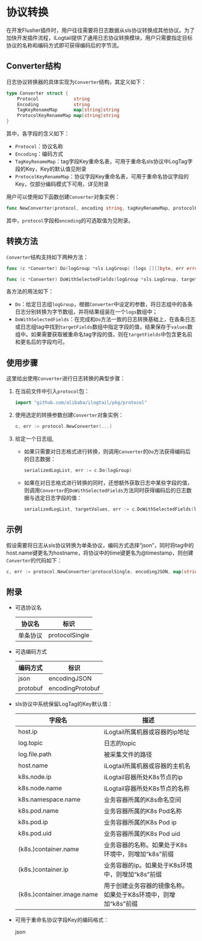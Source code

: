 # 协议转换

在开发Flusher插件时，用户往往需要将日志数据从sls协议转换成其他协议。为了加快开发插件流程，iLogtail提供了通用日志协议转换模块，用户只需要指定目标协议的名称和编码方式即可获得编码后的字节流。

## Converter结构

日志协议转换器的具体实现为`Converter`结构，其定义如下：

```Go
type Converter struct {
    Protocol             string
    Encoding             string
    TagKeyRenameMap      map[string]string
    ProtocolKeyRenameMap map[string]string
}
```

其中，各字段的含义如下：

- `Protocol`：协议名称
- `Encoding`：编码方式
- `TagKeyRenameMap`：tag字段Key重命名表，可用于重命名sls协议中LogTag字段的Key，Key的默认值见附录
- `ProtocolKeyRenameMap`：协议字段Key重命名表，可用于重命名协议字段的Key，仅部分编码模式下可用，详见附录

用户可以使用如下函数创建`Converter`对象实例：

```Go
func NewConverter(protocol, encoding string, tagKeyRenameMap, protocolKeyRenameMap map[string]string) (*Converter, error)
```

其中，`protocol`字段和`encoding`的可选取值为见附录。

## 转换方法

`Converter`结构支持如下两种方法：

```Go
func (c *Converter) Do(logGroup *sls.LogGroup) (logs [][]byte, err error)

func (c *Converter) DoWithSelectedFields(logGroup *sls.LogGroup, targetFields []string) (logs [][]byte, values [][]string, err error)
```

各方法的用法如下：

- `Do`：给定日志组`logGroup`，根据`Converter`中设定的参数，将日志组中的各条日志分别转换为字节数组，并将结果组装在一个`logs`数组中；
- `DoWithSelectedFields`：在完成和`Do`方法一致的日志转换基础上，在各条日志或日志组tag中找到`targetFields`数组中指定字段的值，结果保存于`values`数组中。如果需要获取被重命名tag字段的值，则在`targetFields`中包含更名前和更名后的字段均可。

## 使用步骤

这里给出使用`Converter`进行日志转换的典型步骤：

1. 在当前文件中引入`protocol`包：

    ```Go
    import "github.com/alibaba/ilogtail/pkg/protocol"
    ```

2. 使用选定的转换参数创建`Converter`对象实例：

    ```Go
    c, err := protocol.NewConverter(...)
    ```

3. 给定一个日志组,

    - 如果只需要对日志格式进行转换，则调用`Converter`的`Do`方法获得编码后的日志数据：

        ```Go
        serializedLogList, err := c.Do(logGroup)
        ```

    - 如果在对日志格式进行转换的同时，还想额外获取日志中某些字段的值，则调用`Converter`的`DoWithSelectedFields`方法同时获得编码后的日志数据与选定日志字段的值：

        ```Go
        serializedLogList, targetValues, err := c.DoWithSelectedFields(logGroup, selectedFields)
        ```

## 示例

假设需要将日志从sls协议转换为单条协议，编码方式选择“json”，同时将tag中的host.name键更名为hostname，将协议中的time键更名为@timestamp，则创建`Converter`的代码如下：

```Go
c, err := protocol.NewConverter(protocolSingle, encodingJSON, map[string]string{"host.name":"hostname"}, map[string]string{"time", "@timestamp"})
```

## 附录

- 可选协议名

    | 协议名 | 标识 |
    | ------ | ------ |
    | 单条协议 | protocolSingle |

- 可选编码方式

    | 编码方式 | 标识 |
    | ------ | ------ |
    | json | encodingJSON |
    | protobuf | encodingProtobuf |

- sls协议中系统保留LogTag的Key默认值：

    | 字段名 | 描述 |
    | ------ | ------ |
    | host.ip | iLogtail所属机器或容器的ip地址 |
    | log.topic | 日志的topic |
    | log.file.path | 被采集文件的路径 |
    | host.name | iLogtail所属机器或容器的主机名 |
    | k8s.node.ip | iLogtail容器所处K8s节点的ip |
    | k8s.node.name | iLogtail容器所处K8s节点的名称 |
    | k8s.namespace.name | 业务容器所属的K8s命名空间 |
    | k8s.pod.name | 业务容器所属的K8s Pod名称 |
    | k8s.pod.ip | 业务容器所属的K8s Pod ip |
    | k8s.pod.uid | 业务容器所属的K8s Pod uid |
    | (k8s.)container.name | 业务容器的名称。如果处于K8s环境中，则增加“k8s”前缀 |
    | (k8s.)container.ip | 业务容器的ip。如果处于K8s环境中，则增加“k8s”前缀 |
    | (k8s.)container.image.name | 用于创建业务容器的镜像名称。如果处于K8s环境中，则增加“k8s”前缀 |

- 可用于重命名协议字段Key的编码格式：

    json
